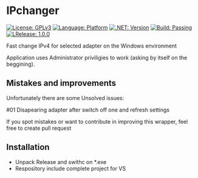 # IPchanger
[![License: GPLv3](https://img.shields.io/badge/license-GPL-blue)](https://github.com/kkuba91/IPchanger/LICENSE.TXT)
[![Language: Platform](https://img.shields.io/badge/platform-win--32%20%7C%20win--64-lightgrey)]()
[![.NET: Version](https://img.shields.io/badge/.NET-%3E%3D4.5-brightgreen)]()
[![Build: Passing](https://img.shields.io/badge/buil-passing-brightgreen)]()
[![LRelease: 1.0.0](https://img.shields.io/badge/release-v1.0.0-orange)](https://github.com/kkuba91/IPchanger/blob/master/IPChanger_1_0_0.zip)


Fast change IPv4 for selected adapter on the Windows environment

Application uses Administrator priviligies to work (asking by itself on the beggining).

## Mistakes and improvements 
Unfortunately there are some Unsolved issues:

#01 Disapearing adapter after switch off one and refresh settings

If you spot mistakes or want to contribute in improving this wrapper, feel free to create pull request

## Installation
- Unpack Release and swithc on *.exe
- Respository include complete project for VS
